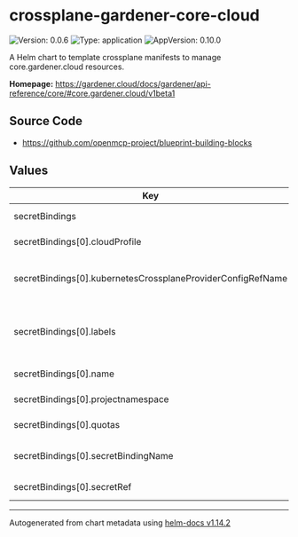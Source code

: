 

# crossplane-gardener-core-cloud

![Version: 0.0.6](https://img.shields.io/badge/Version-0.0.6-informational?style=flat-square) ![Type: application](https://img.shields.io/badge/Type-application-informational?style=flat-square) ![AppVersion: 0.10.0](https://img.shields.io/badge/AppVersion-0.10.0-informational?style=flat-square)

A Helm chart to template crossplane manifests to manage core.gardener.cloud resources.

**Homepage:** <https://gardener.cloud/docs/gardener/api-reference/core/#core.gardener.cloud/v1beta1>

## Source Code

* <https://github.com/openmcp-project/blueprint-building-blocks>

## Values

| Key | Type | Default | Description |
|-----|------|---------|-------------|
| secretBindings | list | - | [secretBindings](https://gardener.cloud/docs/gardener/api-reference/core/#core.gardener.cloud/v1beta1.SecretBinding) represents a binding to a secret in the same or another namespace via [crossplane provider kubernetes](https://marketplace.upbound.io/providers/crossplane-contrib/provider-kubernetes/v0.10.0). |
| secretBindings[0].cloudProfile | string | `""` | cloudProfile is a name (field `type`) of a [CloudProfile object](https://github.com/gardener/gardener/blob/master/docs/api-reference/core.md#cloudprofile). This field is immutable. E.g. gcp / azure / aws |
| secretBindings[0].kubernetesCrossplaneProviderConfigRefName | string | `""` | kubernetesCrossplaneProviderConfigRefName needs to match crossplane provider configuration reference name (identifier) of SAP garden cluster control plane! (.shootClusters[*].kubernetesCrossplaneProviderConfigRefName) |
| secretBindings[0].labels | list | `[]` | [labels](https://kubernetes.io/docs/reference/generated/kubernetes-api/v1.27/#objectmeta-v1-meta) Map of string keys and values that can be used to organize and categorize (scope and select) objects. May match selectors of replication controllers and services. More info: https://kubernetes.io/docs/concepts/overview/working-with-objects/labels |
| secretBindings[0].name | string | `""` | name defines technical gardener shoot cluster. Max length 15 and must only be lowercase letters, numbers and hyphens! |
| secretBindings[0].projectnamespace | string | `"ns1"` | gardener project name. Starts with "garden..." e.g. "garden-aas-dt" |
| secretBindings[0].quotas | object | `{}` | *(Optional)* [quotas](https://gardener.cloud/docs/gardener/api-reference/core/#core.gardener.cloud/v1beta1.SecretBinding)  is a list of references to Quota objects in the same or another namespace. This field is immutable. |
| secretBindings[0].secretBindingName | string | `""` | secretBindingName defines the technical name of [infrastructure secret](https://gardener.cloud/docs/gardener/development/secrets_management/) binding on gardener control plane cluster. e.g. [Secrets of AAS-DT](https://dashboard.garden.canary.k8s.ondemand.com/namespace/garden-aas-dt/secrets) |
| secretBindings[0].secretRef | list | `[]` | [secretRef](https://gardener.cloud/docs/gardener/api-reference/core/#core.gardener.cloud/v1beta1.SecretBinding) is a reference to a secret object in the same or another namespace. This field is immutable. |

----------------------------------------------
Autogenerated from chart metadata using [helm-docs v1.14.2](https://github.com/norwoodj/helm-docs/releases/v1.14.2)